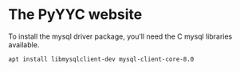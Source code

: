 # The PyYYC website

To install the mysql driver package, you’ll need the C mysql libraries available.

    apt install libmysqlclient-dev mysql-client-core-8.0
